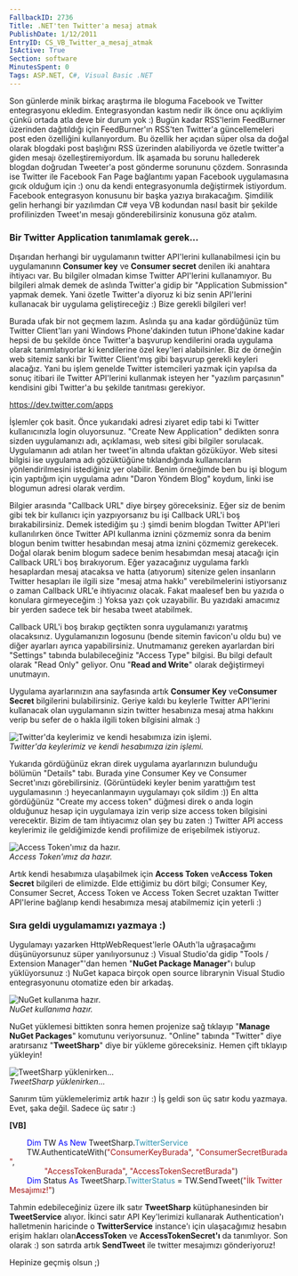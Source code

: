 ```yaml
---
FallbackID: 2736
Title: .NET'ten Twitter'a mesaj atmak
PublishDate: 1/12/2011
EntryID: CS_VB_Twitter_a_mesaj_atmak
IsActive: True
Section: software
MinutesSpent: 0
Tags: ASP.NET, C#, Visual Basic .NET
---
```

Son günlerde minik birkaç araştırma ile bloguma Facebook ve Twitter
entegrasyonu ekledim. Entegrasyondan kastım nedir ilk önce onu açıkliyim
çünkü ortada atla deve bir durum yok :) Bugün kadar RSS'lerim FeedBurner
üzerinden dağıtıldığı için FeedBurner'ın RSS'ten Twitter'a
güncellemeleri post eden özelliğini kullanıyordum. Bu özellik her açıdan
süper olsa da doğal olarak blogdaki post başlığını RSS üzerinden
alabiliyorda ve özetle twitter'a giden mesajı özelleştiremiyordum. İlk
aşamada bu sorunu hallederek blogdan doğrudan Tweeter'a post gönderme
sorununu çözdem. Sonrasında ise Twitter ile Facebook Fan Page bağlantımı
yapan Facebook uygulamasına gıcık olduğum için :) onu da kendi
entegrasyonumla değiştirmek istiyordum. Facebook entegrasyon konusunu
bir başka yazıya bırakacağım. Şimdilik gelin herhangi bir yazılımdan C\#
veya VB kodundan nasıl basit bir şekilde profilinizden Tweet'ın mesajı
gönderebilirsiniz konusuna göz atalım.

### Bir Twitter Application tanımlamak gerek...

Dışarıdan herhangi bir uygulamanın twitter API'lerini kullanabilmesi
için bu uygulamanınn **Consumer key** ve **Consumer secret** denilen iki
anahtara ihtiyacı var. Bu bilgiler olmadan kimse Twitter API'lerini
kullanamıyor. Bu bilgileri almak demek de aslında Twitter'a gidip bir
"Application Submission" yapmak demek. Yani özetle Twitter'a diyoruz ki
biz senin API'lerini kullanacak bir uygulama geliştireceğiz :) Bize
gerekli bilgileri ver!

Burada ufak bir not geçmem lazım. Aslında şu ana kadar gördüğünüz tüm
Twitter Client'ları yani Windows Phone'dakinden tutun iPhone'dakine
kadar hepsi de bu şekilde önce Twitter'a başvurup kendilerini orada
uygulama olarak tanımlatıyorlar ki kendilerine özel key'leri
alabilsinler. Biz de örneğin web sitemiz sanki bir Twitter Client'mış
gibi başvurup gerekli keyleri alacağız. Yani bu işlem genelde Twitter
istemcileri yazmak için yapılsa da sonuç itibari ile Twitter API'lerini
kullanmak isteyen her "yazılım parçasının" kendisini gibi Twitter'a bu
şekilde tanıtması gerekiyor.

<https://dev.twitter.com/apps>

İşlemler çok basit. Önce yukarıdaki adresi ziyaret edip tabi ki Twitter
kullanıcınızla login oluyorsunuz. "Create New Application" dedikten
sonra sizden uygulamanızı adı, açıklaması, web sitesi gibi bilgiler
sorulacak. Uygulamanın adı atılan her tweet'in altında ufaktan
gözüküyor. Web sitesi bilgisi ise uygulama adı gözüktüğüne tıklandığında
kullanıcıların yönlendirilmesini istediğiniz yer olabilir. Benim
örneğimde ben bu işi blogum için yaptığım için uygulama adını "Daron
Yöndem Blog" koydum, linki ise blogumun adresi olarak verdim.

Bilgier arasında "Callback URL" diye birşey göreceksiniz. Eğer siz de
benim gibi tek bir kullanıcı için yazpıyorsanız bu işi Callback URL'i
boş bırakabilirsiniz. Demek istediğim şu :) şimdi benim blogdan Twitter
API'leri kullanılırken önce Twitter API kullanma iznini çözmemiz sonra
da benim blogun benim twitter hesabından mesaj atma iznini çözmemiz
gerekecek. Doğal olarak benim blogum sadece benim hesabımdan mesaj
atacağı için Callback URL'i boş bırakıyorum. Eğer yazacağınız uygulama
farklı hesaplardan mesaj atacaksa ve hatta (atıyorum) sitenize gelen
insanların Twitter hesapları ile ilgili size "mesaj atma hakkı"
verebilmelerini istiyorsanız o zaman Callback URL'e ihtiyacınız olacak.
Fakat maalesef ben bu yazıda o konulara girmeyeceğim :) Yoksa yazı çok
uzayabilir. Bu yazıdaki amacımız bir yerden sadece tek bir hesaba tweet
atabilmek.

Callback URL'i boş bırakıp geçtikten sonra uygulamanızı yaratmış
olacaksınız. Uygulamanızın logosunu (bende sitemin favicon'u oldu bu) ve
diğer ayarları ayrıca yapabilirsiniz. Unutmamanız gereken ayarlardan
biri "Settings" tabında bulabileceğiniz "Access Type" bilgisi. Bu bilgi
default olarak "Read Only" geliyor. Onu "**Read and Write**" olarak
değiştirmeyi unutmayın.

Uygulama ayarlarınızın ana sayfasında artık **Consumer Key**
ve**Consumer Secret** bilgilerini bulabilirsiniz. Geriye kaldı bu
keylerle Twitter API'lerini kullanacak olan uygulamanın sizin twitter
hesabınıza mesaj atma hakkını verip bu sefer de o hakla ilgili token
bilgisini almak :)

![Twitter'da keylerimiz ve kendi hesabımıza izin
işlemi.](media/CS_VB_Twitter_a_mesaj_atmak/twitter_api.gif)\
*Twitter'da keylerimiz ve kendi hesabımıza izin işlemi.*

Yukarıda gördüğünüz ekran direk uygulama ayarlarınızın bulunduğu bölümün
"Details" tabı. Burada yine Consumer Key ve Consumer Secret'ınızı
görebilirsiniz. (Görüntüdeki keyler benim yarattığım test uygulamasının
:) heyecanlanmayın uygulamayı çok sildim :)) En altta gördüğünüz "Create
my access token" düğmesi direk o anda login olduğunuz hesap için
uygulamaya izin verip size access token bilgisini verecektir. Bizim de
tam ihtiyacımız olan şey bu zaten :) Twitter API access keylerimiz ile
geldiğimizde kendi profilimize de erişebilmek istiyoruz.

![Access Token'ımız da
hazır.](media/CS_VB_Twitter_a_mesaj_atmak/twitter_api2.gif)\
*Access Token'ımız da hazır.*

Artık kendi hesabımıza ulaşabilmek için **Access Token** ve**Access
Token Secret** bilgileri de elimizde. Elde ettiğimiz bu dört bilgi;
Consumer Key, Consumer Secret, Access Token ve Access Token Secret
uzaktan Twitter API'lerine bağlanıp kendi hesabımıza mesaj atabilmemiz
için yeterli :)

### Sıra geldi uygulamamızı yazmaya :)

Uygulamayı yazarken HttpWebRequest'lerle OAuth'la uğraşacağımı
düşünüyorsunuz süper yanılıyorsunuz :) Visual Studio'da gidip "Tools /
Extension Manager"'dan hemen "**NuGet Package Manager**"ı bulup
yüklüyorsunuz :) NuGet kapaca birçok open source librarynin Visual
Studio entegrasyonunu otomatize eden bir arkadaş.

![NuGet kullanıma
hazır.](media/CS_VB_Twitter_a_mesaj_atmak/twitter_api3.gif)\
*NuGet kullanıma hazır.*

NuGet yüklemesi bittikten sonra hemen projenize sağ tıklayıp "**Manage
NuGet Packages**" komutunu veriyorsunuz. "Online" tabında "Twitter" diye
aratırsanız "**TweetSharp**" diye bir yükleme göreceksiniz. Hemen çift
tıklayıp yükleyin!

![TweetSharp
yüklenirken...](media/CS_VB_Twitter_a_mesaj_atmak/twitter_api4.gif)\
*TweetSharp yüklenirken...*

Sanırım tüm yüklemelerimiz artık hazır :) İş geldi son üç satır kodu
yazmaya. Evet, şaka değil. Sadece üç satır :)

**[VB]**

        <span style="color:blue;">Dim</span> TW <span
style="color:blue;">As</span> <span
style="color:blue;">New</span> TweetSharp.<span
style="color:#2b91af;">TwitterService</span>\
        TW.AuthenticateWith(<span
style="color:#a31515;">"ConsumerKeyBurada"</span>, <span
style="color:#a31515;">"ConsumerSecretBurada"</span>, <span
style="color:#a31515;">\
                "AccessTokenBurada"</span>, <span
style="color:#a31515;">"AccessTokenSecretBurada"</span>)\
        <span style="color:blue;">Dim</span> Status <span
style="color:blue;">As</span> TweetSharp.<span
style="color:#2b91af;">TwitterStatus</span> = TW.SendTweet(<span
style="color:#a31515;">"İlk Twitter Mesajımız!"</span>)

Tahmin edebileceğiniz üzere ilk satır **TweetSharp** kütüphanesinden bir
**TweetService** alıyor. İkinci satır API Key'lerimizi kullanarak
Authentication'ı halletmenin haricinde o **TwitterService** instance'ı
için ulaşacağımız hesabın erişim hakları olan**AccessToken** ve
**AccessTokenSecret'ı** da tanımlıyor. Son olarak :) son satırda artık
**SendTweet** ile twitter mesajımızı gönderiyoruz!

Hepinize geçmiş olsun ;)


